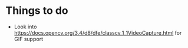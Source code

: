 # Things to do

- Look into https://docs.opencv.org/3.4/d8/dfe/classcv_1_1VideoCapture.html for GIF support

